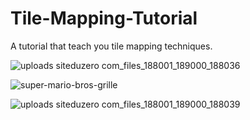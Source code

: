 # Tile-Mapping-Tutorial
A tutorial that teach you tile mapping techniques.


![uploads siteduzero com_files_188001_189000_188036](https://github.com/raytomely/Tile-Mapping-Tutorial/assets/45993451/6d938d71-a6d0-4acf-92cf-84b5ac1c4651)


![super-mario-bros-grille](https://github.com/raytomely/Tile-Mapping-Tutorial/assets/45993451/8d5a4b23-c730-419c-abf3-621f78cd9d65)


![uploads siteduzero com_files_188001_189000_188039](https://github.com/raytomely/Tile-Mapping-Tutorial/assets/45993451/d30bd0a8-25ab-473d-aa35-4ce7bb968c5a)
